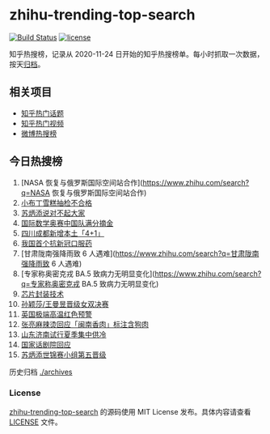 # zhihu-trending-top-search

[![Build Status](https://github.com/justjavac/zhihu-trending-top-search/workflows/ci/badge.svg?branch=main)](https://github.com/justjavac/zhihu-trending-top-search/actions)
[![license](https://img.shields.io/github/license/justjavac/zhihu-trending-top-search)](https://github.com/justjavac/zhihu-trending-top-search/blob/main/LICENSE)

知乎热搜榜，记录从 2020-11-24 日开始的知乎热搜榜单。每小时抓取一次数据，按天[归档](./archives)。

## 相关项目

- [知乎热门话题](https://github.com/justjavac/zhihu-trending-hot-questions)
- [知乎热门视频](https://github.com/justjavac/zhihu-trending-hot-video)
- [微博热搜榜](https://github.com/justjavac/weibo-trending-hot-search)

## 今日热搜榜

<!-- BEGIN -->
<!-- 最后更新时间 Sun Jul 17 2022 13:11:57 GMT+0800 (China Standard Time) -->

1. [NASA 恢复与俄罗斯国际空间站合作](https://www.zhihu.com/search?q=NASA 恢复与俄罗斯国际空间站合作)
1. [小布丁雪糕抽检不合格](https://www.zhihu.com/search?q=小布丁雪糕抽检不合格)
1. [苏炳添说对不起大家](https://www.zhihu.com/search?q=苏炳添说对不起大家)
1. [国际数学奥赛中国队满分摘金](https://www.zhihu.com/search?q=国际数学奥赛中国队满分摘金)
1. [四川成都新增本土「4+1」](https://www.zhihu.com/search?q=四川成都新增本土「4+1」)
1. [我国首个抗新冠口服药](https://www.zhihu.com/search?q=我国首个抗新冠口服药)
1. [甘肃陇南强降雨致 6 人遇难](https://www.zhihu.com/search?q=甘肃陇南强降雨致 6 人遇难)
1. [专家称奥密克戎 BA.5 致病力无明显变化](https://www.zhihu.com/search?q=专家称奥密克戎 BA.5 致病力无明显变化)
1. [芯片封装技术](https://www.zhihu.com/search?q=芯片封装技术)
1. [孙颖莎/王曼昱晋级女双决赛](https://www.zhihu.com/search?q=孙颖莎/王曼昱晋级女双决赛)
1. [英国极端高温红色预警](https://www.zhihu.com/search?q=英国极端高温红色预警)
1. [张亮麻辣烫回应「闽南香肉」标注含狗肉](https://www.zhihu.com/search?q=张亮麻辣烫回应「闽南香肉」标注含狗肉)
1. [山东济南试行夏季集中供冷](https://www.zhihu.com/search?q=山东济南试行夏季集中供冷)
1. [国家话剧院回应](https://www.zhihu.com/search?q=国家话剧院回应)
1. [苏炳添世锦赛小组第五晋级](https://www.zhihu.com/search?q=苏炳添世锦赛小组第五晋级)

<!-- END -->

历史归档 [./archives](./archives)

### License

[zhihu-trending-top-search](https://github.com/justjavac/zhihu-trending-top-search)
的源码使用 MIT License 发布。具体内容请查看 [LICENSE](./LICENSE) 文件。

